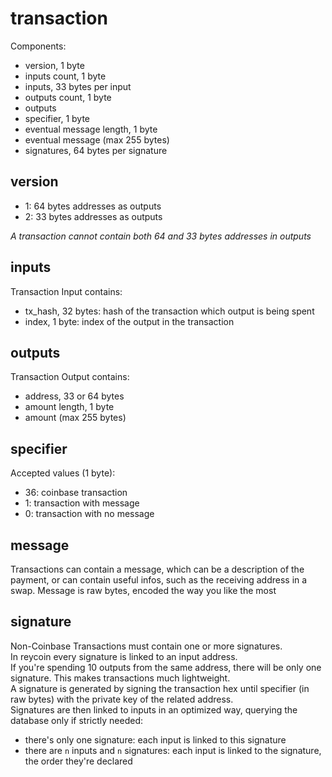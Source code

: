 # transaction

Components:
- version, 1 byte  
- inputs count, 1 byte  
- inputs, 33 bytes per input  
- outputs count, 1 byte  
- outputs
- specifier, 1 byte
- eventual message length, 1 byte
- eventual message (max 255 bytes)
- signatures, 64 bytes per signature

## version
- 1: 64 bytes addresses as outputs  
- 2: 33 bytes addresses as outputs  

_A transaction cannot contain both 64 and 33 bytes addresses in outputs_

## inputs
Transaction Input contains:
- tx_hash, 32 bytes: hash of the transaction which output is being spent  
- index, 1 byte: index of the output in the transaction  

## outputs
Transaction Output contains:
- address, 33 or 64 bytes  
- amount length, 1 byte
- amount (max 255 bytes)

## specifier
Accepted values (1 byte):
- 36: coinbase transaction
- 1: transaction with message
- 0: transaction with no message

## message
Transactions can contain a message, which can be a description of the payment, or can contain useful infos, such as the receiving address in a swap.
Message is raw bytes, encoded the way you like the most

## signature
Non-Coinbase Transactions must contain one or more signatures.   
In reycoin every signature is linked to an input address.  
If you're spending 10 outputs from the same address, there will be only one signature. This makes transactions much lightweight.  
A signature is generated by signing the transaction hex until specifier (in raw bytes) with the private key of the related address.  
Signatures are then linked to inputs in an optimized way, querying the database only if strictly needed:  
- there's only one signature: each input is linked to this signature  
- there are `n` inputs and `n` signatures: each input is linked to the signature, the order they're declared  